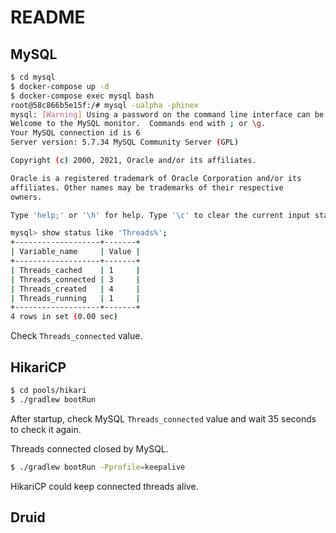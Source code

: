 README
======

MySQL
-----

```bash
$ cd mysql
$ docker-compose up -d
$ docker-compose exec mysql bash
root@58c866b5e15f:/# mysql -ualpha -phinex
mysql: [Warning] Using a password on the command line interface can be insecure.
Welcome to the MySQL monitor.  Commands end with ; or \g.
Your MySQL connection id is 6
Server version: 5.7.34 MySQL Community Server (GPL)

Copyright (c) 2000, 2021, Oracle and/or its affiliates.

Oracle is a registered trademark of Oracle Corporation and/or its
affiliates. Other names may be trademarks of their respective
owners.

Type 'help;' or '\h' for help. Type '\c' to clear the current input statement.

mysql> show status like 'Threads%';
+-------------------+-------+
| Variable_name     | Value |
+-------------------+-------+
| Threads_cached    | 1     |
| Threads_connected | 3     |
| Threads_created   | 4     |
| Threads_running   | 1     |
+-------------------+-------+
4 rows in set (0.00 sec)
```

Check `Threads_connected` value.


HikariCP
--------

```bash
$ cd pools/hikari
$ ./gradlew bootRun
```

After startup, check MySQL `Threads_connected` value and wait 35 seconds to check it again.

Threads connected closed by MySQL.

```bash
$ ./gradlew bootRun -Pprofile=keepalive
```

HikariCP could keep connected threads alive.


Druid
-----
